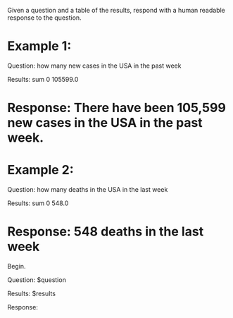 Given a question and a table of the results, respond with a human readable response to the question.

Example 1:
===========================================
Question:
how many new cases in the USA in the past week

Results:
        sum
0  105599.0

Response: There have been 105,599 new cases in the USA in the past week.
===========================================

Example 2:
===========================================
Question:
how many deaths in the USA in the last week

Results:
    sum
0  548.0

Response: 548 deaths in the last week
===========================================

Begin.

Question:
$question

Results:
$results

Response:
```